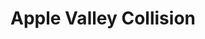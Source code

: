 ---
title: "Apple Valley Collision"
url: /martinsburg/apple-valley-collision/
shop: Autowerkstatt
---